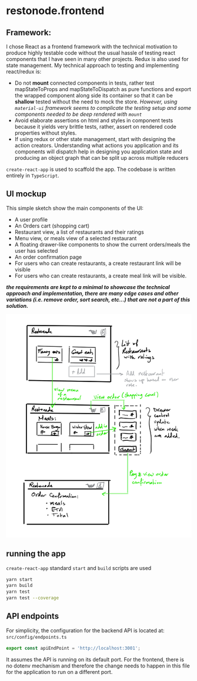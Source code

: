 # restonode.frontend

## Framework:

I chose React as a frontend framework with the technical motivation to produce highly testable code without the usual hassle of testing react components that I have seen in many other projects. Redux is also used for state management. My technical approach to testing and implementing react/redux is:

- Do not **mount** connected components in tests, rather test mapStateToProps and mapStateToDispatch as pure functions and export the wrapped component along side its container so that it can be **shallow** tested without the need to mock the store. *However, using `material-ui` framework seems to complicate the testing setup and some components needed to be deep rendered with `mount`*
- Avoid elaborate assertions on html and styles in component tests because it yields very brittle tests, rather, assert on rendered code properties without styles.
- If using redux or other state management, start with designing the action creators. Understanding what actions you application and its components will dispatch help in designing you application state and producing an object graph that can be split up across multiple reducers

`create-react-app` is used to scaffold the app. The codebase is written entirely in `TypeScript`. 

## UI mockup

This simple sketch show the main components of the UI:
- A user profile
- An Orders cart (shopping cart)
- Restaurant view, a list of restaurants and their ratings
- Menu view, or meals view of a selected restaurant
- A floating drawer-like components to show the current orders/meals the user has selected
- An order confirmation page
- For users who can create restaurants, a create restaurant link will be visible
- For users who can create restaurants, a create meal link will be visible.

***the requirements are kept to a minimal to showcase the technical approach and implementation, there are many edge cases and other variations (i.e. remove order, sort search, etc...) that are not a part of this solution.***

![ui mockup](ui-mockup.png)

## running the app
`create-react-app` standard `start` and `build` scripts are used
```bash
yarn start
yarn build
yarn test
yarn test --coverage 
```

## API endpoints
For simplicity, the configuration for the backend API is located at: `src/config/endpoints.ts`
```TypeScript
export const apiEndPoint = 'http://localhost:3001';
```

It assumes the API is running on its default port. For the frontend, there is no dotenv mechanism and therefore the change needs to happen in this file for the application to run on a different port.

